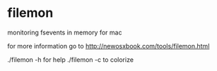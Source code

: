 # filemon
monitoring fsevents in memory for mac

for more information go to http://newosxbook.com/tools/filemon.html

./filemon -h for help
./filemon -c to colorize
